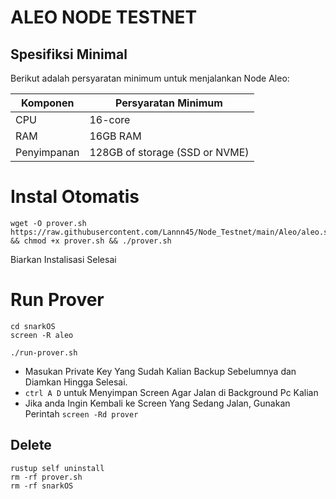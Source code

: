 
# ALEO NODE TESTNET 

##  Spesifiksi Minimal

Berikut adalah persyaratan minimum untuk menjalankan Node Aleo:


|  Komponen |  Persyaratan Minimum |
| ------------ | ------------ |
| CPU  | 16-core|
| RAM | 16GB RAM |
| Penyimpanan  | 128GB of storage (SSD or NVME) |

# Instal Otomatis 

```
wget -O prover.sh https://raw.githubusercontent.com/Lannn45/Node_Testnet/main/Aleo/aleo.sh && chmod +x prover.sh && ./prover.sh
```

Biarkan Instalisasi Selesai 

# Run Prover

```
cd snarkOS
screen -R aleo
```

```
./run-prover.sh
```
- Masukan Private Key Yang Sudah Kalian Backup Sebelumnya dan Diamkan Hingga Selesai. 
- `ctrl A D` untuk Menyimpan Screen Agar Jalan di Background Pc Kalian
- Jika anda Ingin Kembali ke Screen Yang Sedang Jalan, Gunakan Perintah `screen -Rd prover`

## Delete

```
rustup self uninstall
rm -rf prover.sh
rm -rf snarkOS
```

